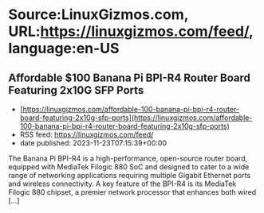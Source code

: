 # Source:LinuxGizmos.com, URL:https://linuxgizmos.com/feed/, language:en-US

## Affordable $100 Banana Pi BPI-R4 Router Board Featuring 2x10G SFP Ports
 - [https://linuxgizmos.com/affordable-100-banana-pi-bpi-r4-router-board-featuring-2x10g-sfp-ports](https://linuxgizmos.com/affordable-100-banana-pi-bpi-r4-router-board-featuring-2x10g-sfp-ports)
 - RSS feed: https://linuxgizmos.com/feed/
 - date published: 2023-11-23T07:15:39+00:00

The Banana Pi BPI-R4 is a high-performance, open-source router board, equipped with MediaTek Filogic 880 SoC and designed to cater to a wide range of networking applications requiring multiple Gigabit Ethernet ports and wireless connectivity. A key feature of the BPI-R4 is its MediaTek Filogic 880 chipset, a premier network processor that enhances both wired [&#8230;]

